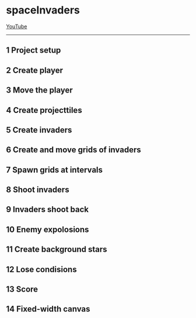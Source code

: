 # spaceInvaders

[YouTube](https://www.youtube.com/watch?v=MCVU0w73uKI&t=23s)

------------------------------------------------------------

## 1 Project setup

## 2 Create player

## 3 Move the player

## 4 Create projecttiles

## 5 Create invaders

## 6 Create and move grids of invaders

## 7 Spawn grids at intervals

## 8 Shoot invaders

## 9 Invaders shoot back

## 10 Enemy expolosions

## 11 Create background stars

## 12 Lose condisions

## 13 Score

## 14 Fixed-width canvas
